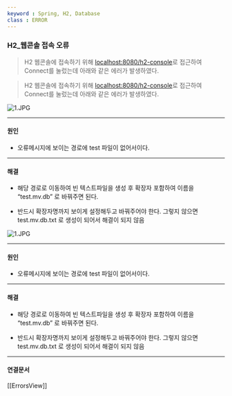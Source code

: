 ```yaml
---
keyword : Spring, H2, Database
class : ERROR
---
```



### H2_웹콘솔 접속 오류

> 
> H2 웹콘솔에 접속하기 위해 [localhost:8080/h2-console](http://localhost:8080/h2-console%EC%9D%84)로 접근하여 Connect를 눌렀는데 아래와 같은 에러가 발생하였다.
> 


> 
> H2 웹콘솔에 접속하기 위해 [localhost:8080/h2-console](http://localhost:8080/h2-console%EC%9D%84)로 접근하여 Connect를 눌렀는데 아래와 같은 에러가 발생하였다.
> 


![1.JPG](C:\Users\User\iCloudDrive\iCloud~md~obsidian\g4dalcom\img\error_h2console.jpg)


---

#### 원인
- 오류메시지에 보이는 경로에 test 파일이 없어서이다.



---

#### 해결

- 해당 경로로 이동하여 빈 텍스트파일을 생성 후 확장자 포함하여 이름을 “test.mv.db” 로 바꿔주면 된다.

- 반드시 확장자명까지 보이게 설정해두고 바꿔주어야 한다. 그렇지 않으면 test.mv.db.txt 로 생성이 되어서 해결이 되지 않음

![1.JPG](C:\Users\User\iCloudDrive\iCloud~md~obsidian\g4dalcom\img\error_h2console.jpg)


---

#### 원인
- 오류메시지에 보이는 경로에 test 파일이 없어서이다.



---

#### 해결

- 해당 경로로 이동하여 빈 텍스트파일을 생성 후 확장자 포함하여 이름을 “test.mv.db” 로 바꿔주면 된다.

- 반드시 확장자명까지 보이게 설정해두고 바꿔주어야 한다. 그렇지 않으면 test.mv.db.txt 로 생성이 되어서 해결이 되지 않음


---

#### 연결문서

[[ErrorsView]]